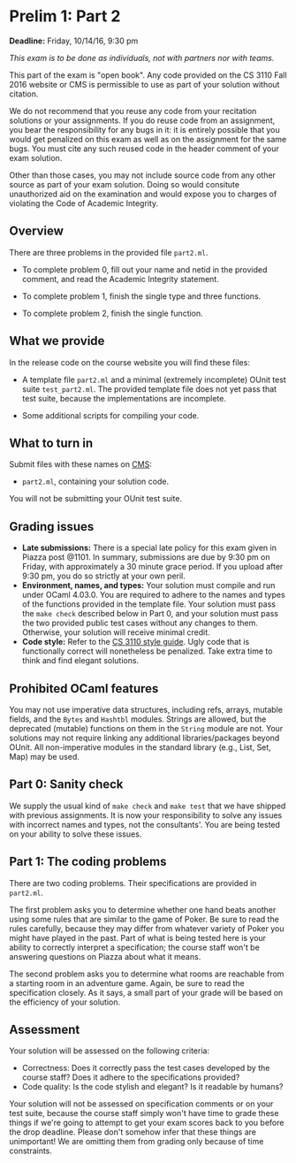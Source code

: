 # Prelim 1: Part 2

**Deadline:**  Friday, 10/14/16, 9:30 pm

*This exam is to be done as individuals, not with partners nor with teams.*

This part of the exam is "open book". Any code provided on the CS 3110
Fall 2016 website or CMS is permissible to use as part of your
solution without citation.

We do not recommend that you reuse any code from your recitation
solutions or your assignments.  If you do reuse code from an
assignment, you bear the responsibility for any bugs in it:  it is
entirely possible that you would get penalized on this exam as well as
on the assignment for the same bugs. You must cite any such reused
code in the header comment of your exam solution.

Other than those cases, you may not include source code from any other
source as part of your exam solution.  Doing so would consitute
unauthorized aid on the examination and would expose you to charges of
violating the Code of Academic Integrity.

## Overview

There are three problems in the provided file `part2.ml`.

* To complete problem 0, fill out your name and netid in the provided
  comment, and read the Academic Integrity statement.

* To complete problem 1, finish the single type and three functions.

* To complete problem 2, finish the single function.

## What we provide

In the release code on the course website you will find these files:

* A template file `part2.ml` and a minimal (extremely incomplete)
  OUnit test suite `test_part2.ml`.  The provided template file does
  not yet pass that test suite, because the implementations are incomplete.

* Some additional scripts for compiling your code.

## What to turn in

Submit files with these names on [CMS][cms]:

* `part2.ml`, containing your solution code.

You will not be submitting your OUnit test suite.

[cms]: https://cms.csuglab.cornell.edu/

## Grading issues

* **Late submissions:**  There is a special late policy for this exam given
  in Piazza post @1101.  In summary, submissions are due by 9:30 pm on Friday,
  with approximately a 30 minute grace period.  If you upload after 9:30 pm,
  you do so strictly at your own peril.
* **Environment, names, and types:** Your solution must compile and run
  under OCaml 4.03.0. You are required to adhere to the names and types
  of the functions provided in the template file. Your solution must
  pass the `make check` described below in Part 0, and your solution
  must pass the two provided public test cases without any changes to
  them.  Otherwise, your solution will receive minimal credit.
* **Code style:** Refer to the [CS 3110 style guide][style].
  Ugly code that is functionally correct will nonetheless be penalized.
  Take extra time to think and find elegant solutions.

[style]: http://www.cs.cornell.edu/Courses/cs3110/2016fa/handouts/style.html

## Prohibited OCaml features

You may not use imperative data structures, including refs, arrays,
mutable fields, and the `Bytes` and `Hashtbl` modules.  Strings are
allowed, but the deprecated (mutable) functions on them in the `String`
module are not.  Your solutions may not require linking any additional
libraries/packages beyond OUnit.  All non-imperative modules in the
standard library (e.g., List, Set, Map) may be used.

## Part 0:  Sanity check

We supply the usual kind of `make check` and `make test` that we have
shipped with previous assignments.  It is now your responsibility to
solve any issues with incorrect names and types, not the consultants'.
You are being tested on your ability to solve these issues.

## Part 1:  The coding problems

There are two coding problems.  Their specifications are provided in
`part2.ml`.

The first problem asks you to determine whether one hand beats another
using some rules that are similar to the game of Poker.  Be sure to read
the rules carefully, because they may differ from whatever variety of
Poker you might have played in the past.  Part of what is being tested
here is your ability to correctly interpret a specification; the course
staff won't be answering questions on Piazza about what it means.

The second problem asks you to determine what rooms are reachable from a
starting room in an adventure game.  Again, be sure to read the
specification closely.  As it says, a small part of your grade will
be based on the efficiency of your solution.

## Assessment

Your solution will be assessed on the following criteria:

* Correctness:  Does it correctly pass the test cases developed by the
  course staff? Does it adhere to the specifications provided?
* Code quality:  Is the code stylish and elegant?  Is it readable by
  humans?

Your solution will not be assessed on specification comments or on your
test suite, because the course staff simply won't have time to grade
these things if we're going to attempt to get your exam scores back to
you before the drop deadline.  Please don't somehow infer that these
things are unimportant!  We are omitting them from grading only because
of time constraints.
